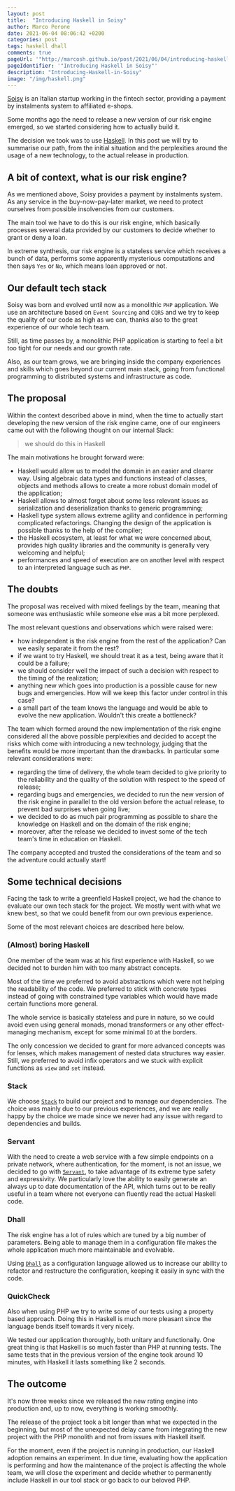 ```yaml
---
layout: post
title:  "Introducing Haskell in Soisy"
author: Marco Perone
date: 2021-06-04 08:06:42 +0200
categories: post
tags: haskell dhall
comments: true
pageUrl: '"http://marcosh.github.io/post/2021/06/04/introducing-haskell-in-soisy.html"'
pageIdentifier: '"Introducing Haskell in Soisy"'
description: "Introducing-Haskell-in-Soisy"
image: "/img/haskell.png"
---
```


[Soisy](https://www.soisy.it/) is an Italian startup working in the fintech sector, providing a payment by instalments system to affiliated e-shops.

Some months ago the need to release a new version of our risk engine emerged, so we started considering how to actually build it.

The decision we took was to use [Haskell](https://www.haskell.org/). In this post we will try to summarise our path, from the initial situation and the perplexities around the usage of a new technology, to the actual release in production.

## A bit of context, what is our risk engine?

As we mentioned above, Soisy provides a payment by instalments system. As any service in the buy-now-pay-later market, we need to protect ourselves from possible insolvencies from our customers.

The main tool we have to do this is our risk engine, which basically processes several data provided by our customers to decide whether to grant or deny a loan.

In extreme synthesis, our risk engine is a stateless service which receives a bunch of data, performs some apparently mysterious computations and then says `Yes` or `No`, which means loan approved or not.

## Our default tech stack

Soisy was born and evolved until now as a monolithic `PHP` application. We use an architecture based on `Event Sourcing` and `CQRS` and we try to keep the quality of our code as high as we can, thanks also to the great experience of our whole tech team.

Still, as time passes by, a monolithic PHP application is starting to feel a bit too tight for our needs and our growth rate.

Also, as our team grows, we are bringing inside the company experiences and skills which goes beyond our current main stack, going from functional programming to distributed systems and infrastructure as code.

## The proposal

Within the context described above in mind, when the time to actually start developing the new version of the risk engine came, one of our engineers came out with the following thought on our internal Slack:

> we should do this in Haskell

The main motivations he brought forward were:

- Haskell would allow us to model the domain in an easier and clearer way. Using algebraic data types and functions instead of classes, objects and methods allows to create a more robust domain model of the application;
- Haskell allows to almost forget about some less relevant issues as serialization and deserialization thanks to generic programming;
- Haskell type system allows extreme agility and confidence in performing complicated refactorings. Changing the design of the application is possible thanks to the help of the compiler;
- the Haskell ecosystem, at least for what we were concerned about, provides high quality libraries and the community is generally very welcoming and helpful;
- performances and speed of execution are on another level with respect to an interpreted language such as `PHP`.

## The doubts

The proposal was received with mixed feelings by the team, meaning that someone was enthusiastic while someone else was a bit more perplexed.

The most relevant questions and observations which were raised were:

- how independent is the risk engine from the rest of the application? Can we easily separate it from the rest?
- if we want to try Haskell, we should treat it as a test, being aware that it could be a failure;
- we should consider well the impact of such a decision with respect to the timing of the realization;
- anything new which goes into production is a possible cause for new bugs and emergencies. How will we keep this factor under control in this case?
- a small part of the team knows the language and would be able to evolve the new application. Wouldn't this create a bottleneck?

The team which formed around the new implementation of the risk engine considered all the above possible perplexities and decided to accept the risks which come with introducing a new technology, judging that the benefits would be more important than the drawbacks. In particular some relevant considerations were:

- regarding the time of delivery, the whole team decided to give priority to the reliability and the quality of the solution with respect to the speed of release;
- regarding bugs and emergencies, we decided to run the new version of the risk engine in parallel to the old version before the actual release, to prevent bad surprises when going live;
- we decided to do as much pair programming as possible to share the knowledge on Haskell and on the domain of the risk engine;
- moreover, after the release we decided to invest some of the tech team's time in education on Haskell.

The company accepted and trusted the considerations of the team and so the adventure could actually start!

## Some technical decisions

Facing the task to write a greenfield Haskell project, we had the chance to evaluate our own tech stack for the project. We mostly went with what we knew best, so that we could benefit from our own previous experience.

Some of the most relevant choices are described here below.

### (Almost) boring Haskell

One member of the team was at his first experience with Haskell, so we decided not to burden him with too many abstract concepts.

Most of the time we preferred to avoid abstractions which were not helping the readability of the code. We preferred to stick with concrete types instead of going with constrained type variables which would have made certain functions more general.

The whole service is basically stateless and pure in nature, so we could avoid even using general monads, monad transformers or any other effect-managing mechanism, except for some minimal `IO` at the borders.

The only concession we decided to grant for more advanced concepts was for lenses, which makes management of nested data structures way easier. Still, we preferred to avoid infix operators and we stuck with explicit functions as `view` and `set` instead.

### Stack

We choose [`Stack`](https://docs.haskellstack.org/en/stable/README/) to build our project and to manage our dependencies. The choice was mainly due to our previous experiences, and we are really happy by the choice we made since we never had any issue with regard to dependencies and builds.

### Servant

With the need to create a web service with a few simple endpoints on a private network, where authentication, for the moment, is not an issue, we decided to go with [`Servant`](https://haskell-servant.github.io/), to take advantage of its extreme type safety and expressivity. We particularly love the ability to easily generate an always up to date documentation of the API, which turns out to be really useful in a team where not everyone can fluently read the actual Haskell code.

### Dhall

The risk engine has a lot of rules which are tuned by a big number of parameters. Being able to manage them in a configuration file makes the whole application much more maintainable and evolvable.

Using [`Dhall`](https://dhall-lang.org/) as a configuration language allowed us to increase our ability to refactor and restructure the configuration, keeping it easily in sync with the code.

### QuickCheck

Also when using PHP we try to write some of our tests using a property based approach. Doing this in Haskell is much more pleasant since the language bends itself towards it very nicely.

We tested our application thoroughly, both unitary and functionally. One great thing is that Haskell is so much faster than PHP at running tests. The same tests that in the previous version of the engine took around 10 minutes, with Haskell it lasts something like 2 seconds.

## The outcome

It's now three weeks since we released the new rating engine into production and, up to now, everything is working smoothly.

The release of the project took a bit longer than what we expected in the beginning, but most of the unexpected delay came from integrating the new project with the PHP monolith and not from issues with Haskell itself.

For the moment, even if the project is running in production, our Haskell adoption remains an experiment. In due time, evaluating how the application is performing and how the maintenance of the project is affecting the whole team, we will close the experiment and decide whether to permanently include  Haskell in our tool stack or go back to our beloved PHP.
